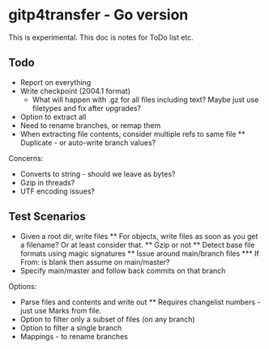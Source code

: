 # gitp4transfer - Go version

This is experimental. This doc is notes for ToDo list etc.

## Todo

* Report on everything
* Write checkpoint (2004.1 format)
  * What will happen with .gz for all files including text? Maybe just use filetypes and fix after upgrades?
* Option to extract all
* Need to rename branches, or remap them
* When extracting file contents, consider multiple refs to same file
** Duplicate - or auto-write branch values?

Concerns:

* Converts to string - should we leave as bytes?
* Gzip in threads?
* UTF encoding issues?

## Test Scenarios

* Given a root dir, write files
** For objects, write files as soon as you get a filename? Or at least consider that.
** Gzip or not
** Detect base file formats using magic signatures
** Issue around main/branch files
*** If From: is blank then assume on main/master?
* Specify main/master and follow back commits on that branch

Options:

* Parse files and contents and write out
** Requires changelist numbers - just use Marks from file.
* Option to filter only a subset of files (on any branch)
* Option to filter a single branch
* Mappings - to rename branches